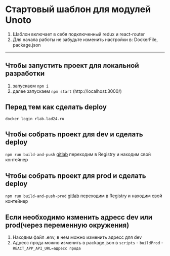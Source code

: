 # Стартовый шаблон для модулей Unoto

1. Шаблон включает в себя подключенный redux и react-router
2. Для начала работы не забудьте изменить настройки в: DockerFile, package.json

---

## Чтобы запустить проект для локальной разработки

1. запускаем `npm i`
2. далее запускаем `npm start` (http://localhost:3000/)

## Перед тем как сделать deploy

`docker login rlab.lad24.ru`

## Чтобы собрать проект для dev и сделать deploy

`npm run build-and-push`
[gitlab](https://glab.lad24.ru/unoto-platform/modules/ваш_модуль) переходим в Registry и находим свой контейнер

## Чтобы собрать проект для prod и сделать deploy

`npm run build-and-push-prod`
[gitlab](https://glab.lad24.ru/unoto-platform/modules/ваш_модуль) переходим в Registry и находим свой контейнер

## Если необходимо изменить адресс dev или prod(через переменную окружения)

1. Находим файл .env, в нем можно изменить адресс для dev
2. Адресс прода можно изменить в package.json в `scripts` - `buildProd` - `REACT_APP_API_URL=адресс прода`
